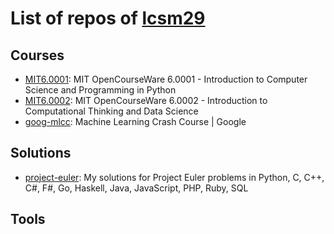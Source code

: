 # List of repos of [lcsm29](https://github.com/lcsm29)
## Courses
- [MIT6.0001](https://github.com/lcsm29/MIT6.0001): MIT OpenCourseWare 6.0001 - Introduction to Computer Science and Programming in Python
- [MIT6.0002](https://github.com/lcsm29/MIT6.0002): MIT OpenCourseWare 6.0002 - Introduction to Computational Thinking and Data Science
- [goog-mlcc](https://github.com/lcsm29/goog-mlcc): Machine Learning Crash Course | Google

## Solutions
- [project-euler](https://github.com/lcsm29/project-euler): My solutions for Project Euler problems in Python, C, C++, C#, F#, Go, Haskell, Java, JavaScript, PHP, Ruby, SQL

## Tools
